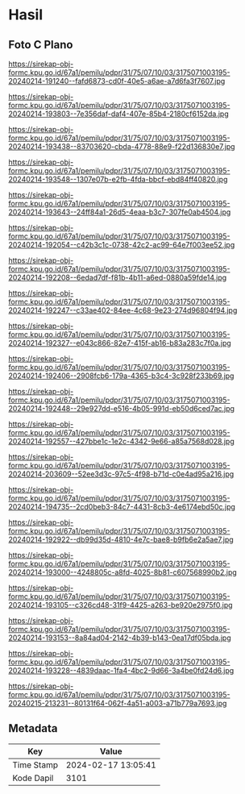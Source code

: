 # Hasil

## Foto C Plano

https://sirekap-obj-formc.kpu.go.id/67a1/pemilu/pdpr/31/75/07/10/03/3175071003195-20240214-191240--fafd6873-cd0f-40e5-a6ae-a7d6fa3f7607.jpg

https://sirekap-obj-formc.kpu.go.id/67a1/pemilu/pdpr/31/75/07/10/03/3175071003195-20240214-193803--7e356daf-daf4-407e-85b4-2180cf6152da.jpg

https://sirekap-obj-formc.kpu.go.id/67a1/pemilu/pdpr/31/75/07/10/03/3175071003195-20240214-193438--83703620-cbda-4778-88e9-f22d136830e7.jpg

https://sirekap-obj-formc.kpu.go.id/67a1/pemilu/pdpr/31/75/07/10/03/3175071003195-20240214-193548--1307e07b-e2fb-4fda-bbcf-ebd84ff40820.jpg

https://sirekap-obj-formc.kpu.go.id/67a1/pemilu/pdpr/31/75/07/10/03/3175071003195-20240214-193643--24ff84a1-26d5-4eaa-b3c7-307fe0ab4504.jpg

https://sirekap-obj-formc.kpu.go.id/67a1/pemilu/pdpr/31/75/07/10/03/3175071003195-20240214-192054--c42b3c1c-0738-42c2-ac99-64e7f003ee52.jpg

https://sirekap-obj-formc.kpu.go.id/67a1/pemilu/pdpr/31/75/07/10/03/3175071003195-20240214-192208--6edad7df-f81b-4b11-a6ed-0880a59fde14.jpg

https://sirekap-obj-formc.kpu.go.id/67a1/pemilu/pdpr/31/75/07/10/03/3175071003195-20240214-192247--c33ae402-84ee-4c68-9e23-274d96804f94.jpg

https://sirekap-obj-formc.kpu.go.id/67a1/pemilu/pdpr/31/75/07/10/03/3175071003195-20240214-192327--e043c866-82e7-415f-ab16-b83a283c7f0a.jpg

https://sirekap-obj-formc.kpu.go.id/67a1/pemilu/pdpr/31/75/07/10/03/3175071003195-20240214-192406--2908fcb6-179a-4365-b3c4-3c928f233b69.jpg

https://sirekap-obj-formc.kpu.go.id/67a1/pemilu/pdpr/31/75/07/10/03/3175071003195-20240214-192448--29e927dd-e516-4b05-991d-eb50d6ced7ac.jpg

https://sirekap-obj-formc.kpu.go.id/67a1/pemilu/pdpr/31/75/07/10/03/3175071003195-20240214-192557--427bbe1c-1e2c-4342-9e66-a85a7568d028.jpg

https://sirekap-obj-formc.kpu.go.id/67a1/pemilu/pdpr/31/75/07/10/03/3175071003195-20240214-203609--52ee3d3c-97c5-4f98-b71d-c0e4ad95a216.jpg

https://sirekap-obj-formc.kpu.go.id/67a1/pemilu/pdpr/31/75/07/10/03/3175071003195-20240214-194735--2cd0beb3-84c7-4431-8cb3-4e6174ebd50c.jpg

https://sirekap-obj-formc.kpu.go.id/67a1/pemilu/pdpr/31/75/07/10/03/3175071003195-20240214-192922--db99d35d-4810-4e7c-bae8-b9fb6e2a5ae7.jpg

https://sirekap-obj-formc.kpu.go.id/67a1/pemilu/pdpr/31/75/07/10/03/3175071003195-20240214-193000--4248805c-a8fd-4025-8b81-c607568990b2.jpg

https://sirekap-obj-formc.kpu.go.id/67a1/pemilu/pdpr/31/75/07/10/03/3175071003195-20240214-193105--c326cd48-31f9-4425-a263-be920e2975f0.jpg

https://sirekap-obj-formc.kpu.go.id/67a1/pemilu/pdpr/31/75/07/10/03/3175071003195-20240214-193153--8a84ad04-2142-4b39-b143-0ea17df05bda.jpg

https://sirekap-obj-formc.kpu.go.id/67a1/pemilu/pdpr/31/75/07/10/03/3175071003195-20240214-193228--4839daac-1fa4-4bc2-9d66-3a4be0fd24d6.jpg

https://sirekap-obj-formc.kpu.go.id/67a1/pemilu/pdpr/31/75/07/10/03/3175071003195-20240215-213231--80131f64-062f-4a51-a003-a71b779a7693.jpg


## Metadata

| Key        | Value               |
| ---------- | ------------------- |
| Time Stamp | 2024-02-17 13:05:41 |
| Kode Dapil | 3101                |



